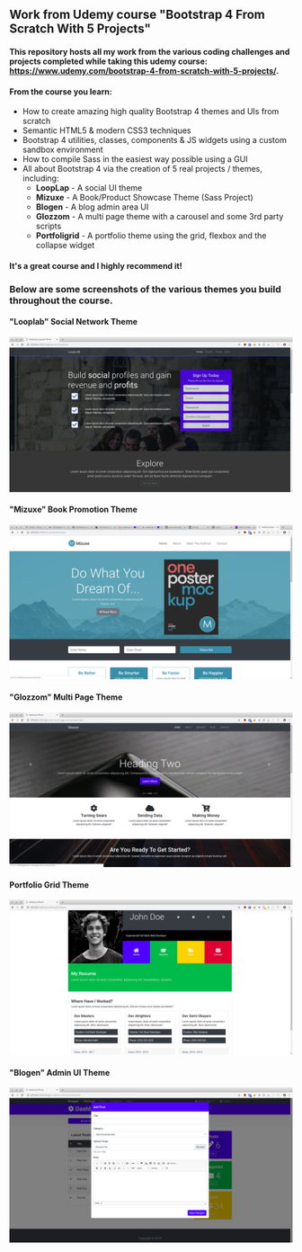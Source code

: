 ## Work from Udemy course "Bootstrap 4 From Scratch With 5 Projects"

#### This repository hosts all my work from the various coding challenges and projects completed while taking this udemy course: https://www.udemy.com/bootstrap-4-from-scratch-with-5-projects/. 

#### From the course you learn:

* How to create amazing high quality Bootstrap 4 themes and UIs from scratch
* Semantic HTML5 & modern CSS3 techniques
* Bootstrap 4 utilities, classes, components & JS widgets using a custom sandbox environment
* How to compile Sass in the easiest way possible using a GUI
* All about Bootstrap 4 via the creation of 5 real projects / themes, including:
    * **LoopLap** - A social UI theme
    * **Mizuxe** - A Book/Product Showcase Theme (Sass Project)
    * **Blogen** - A blog admin area UI
    * **Glozzom** - A multi page theme with a carousel and some 3rd party scripts
    * **Portfoligrid** - A portfolio theme using the grid, flexbox and the collapse widget

#### It's a great course and I highly recommend it!

### Below are some screenshots of the various themes you build throughout the course.

#### "Looplab" Social Network Theme

![](./screens/social-media-theme.png)



#### "Mizuxe" Book Promotion Theme

![](./screens/book-promotion-theme.png)



#### "Glozzom" Multi Page Theme

![](./screens/multipage-theme.png)



#### Portfolio Grid Theme

![](./screens/resume-portfolio-theme.png)



#### "Blogen" Admin UI Theme

![](./screens/admin-ui-theme.png)
